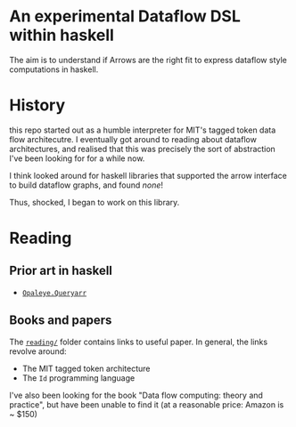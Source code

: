 # An experimental Dataflow DSL within haskell

The aim is to understand if Arrows are the right fit to express dataflow
style computations in haskell.

# History
this repo started out as a humble interpreter for MIT's tagged token data flow architecutre.
I eventually got around to reading about dataflow architectures, and realised
that this was precisely the sort of abstraction I've been looking for for a while
now. 

I think looked around for haskell libraries that supported the arrow interface
to build dataflow graphs, and found _none_!

Thus, shocked, I began to work on this library.

# Reading
## Prior art in haskell
- [`Opaleye.Queryarr`](http://hackage.haskell.org/package/opaleye-0.6.7003.1/docs/Opaleye-Internal-QueryArr.html)

## Books and papers
The [`reading/`](reading/) folder contains links to useful paper. In general,
the links revolve around:

- The MIT tagged token architecture
- The `Id` programming language

I've also been looking for the book "Data flow computing: theory and practice",
but have been unable to find it (at a reasonable price: Amazon is ~ $150) 

